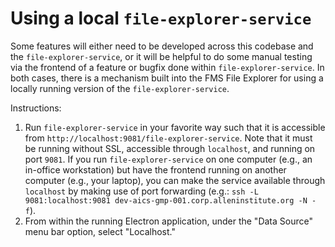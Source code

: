 Using a local `file-explorer-service`
=====================================

Some features will either need to be developed across this codebase and the `file-explorer-service`, or it will be helpful to do some manual testing via the frontend of a feature or bugfix done within `file-explorer-service`. In both cases, there is a mechanism built into the FMS File Explorer for using a locally running version of the `file-explorer-service`.

Instructions:
1. Run `file-explorer-service` in your favorite way such that it is accessible from `http://localhost:9081/file-explorer-service`. Note that it must be running without SSL, accessible through `localhost`, and running on port `9081`. If you run `file-explorer-service` on one computer (e.g., an in-office workstation) but have the frontend running on another computer (e.g., your laptop), you can make the service available through `localhost` by making use of port forwarding (e.g.: `ssh -L 9081:localhost:9081 dev-aics-gmp-001.corp.alleninstitute.org -N -f`).
2. From within the running Electron application, under the "Data Source" menu bar option, select "Localhost."
